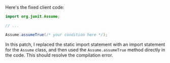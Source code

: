 Here's the fixed client code:
```java
import org.junit.Assume;

// ...

Assume.assumeTrue(/* your condition here */);
```
In this patch, I replaced the static import statement with an import statement for the `Assume` class, and then used the `Assume.assumeTrue` method directly in the code. This should resolve the compilation error.
